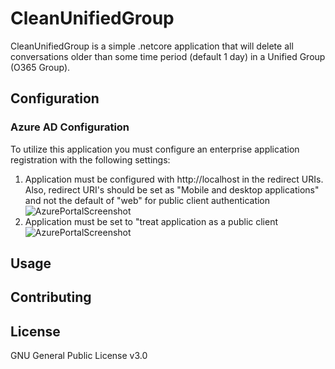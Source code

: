 # CleanUnifiedGroup

CleanUnifiedGroup is a simple .netcore application that will delete all conversations older than some time period (default 1 day) in a Unified Group (O365 Group).

## Configuration

### Azure AD Configuration

To utilize this application you must configure an enterprise application registration with the following settings:
1. Application must be configured with http://localhost in the redirect URIs. Also, redirect URI's should be set as "Mobile and desktop applications" and not the default of "web" for public client authentication ![AzurePortalScreenshot](https://i.imgur.com/dXFb08o.png)
1. Application must be set to "treat application as a public client![AzurePortalScreenshot](https://i.imgur.com/ToN6RIT.png)

## Usage

## Contributing

## License
GNU General Public License v3.0
